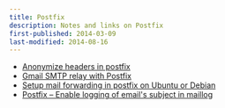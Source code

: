 ```yaml
---
title: Postfix
description: Notes and links on Postfix
first-published: 2014-03-09
last-modified: 2014-08-16
---
```


*   [Anonymize headers in postfix](http://www.void.gr/kargig/blog/2013/11/24/anonymize-headers-in-postfix/)
*   [Gmail SMTP relay with Postfix](http://panoskrt.wordpress.com/2013/11/11/gmail-smtp-relay-with-postfix/)
*   [Setup mail forwarding in postfix on Ubuntu or Debian](http://www.binarytides.com/postfix-mail-forwarding-debian/)
*   [Postfix – Enable logging of email's subject in maillog](http://www.linuxtechi.com/log-email-subject-maillog/)
